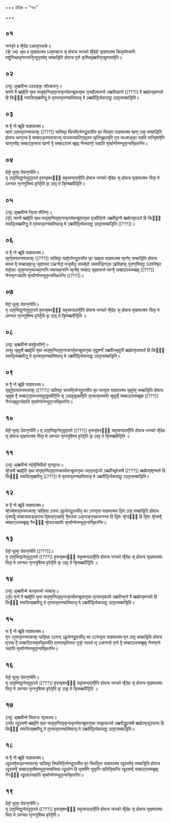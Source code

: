 +++
title = "१०"

+++
## ०१
जनको᳘ ह व्वै᳘देह ऽआसा᳘ञ्चक्रे॥  
(क्रे᳘ ऽथ) अ᳘थ ह या᳘ज्ञवल्क्य ऽआ᳘वव्व्राज स᳘ होवाच जनको व्वै᳘देहो या᳘ज्ञवल्क्य किम᳘र्थमचारीः पशू᳘निच्छन्न᳘ण्वन्तानि᳘त्युभ᳘यमेव᳘ सम्म्राडि᳘ति होवाच य᳘त्ते क᳘श्चिद᳘ब्ब्रवीत्त᳘च्छृणवामे᳘ति॥  
## ०२
(त्य᳘) अ᳘ब्ब्रवीन्म ऽउदङ्कः᳘ शौल्बायनः᳘॥  
प्प्राणो वै ब्ब्रह्मे᳘ति य᳘था मातृमा᳘न्पितृमा᳘नाचा᳘र्य्यवान्ब्रूयात्त᳘था त᳘च्छौल्बायनो ऽब्ब्रवीत्प्राणो [[???]] वै ब्ब्रह्मेत्य᳘प्राणतो हि किᳫँ᳭ स्यादित्य᳘ब्ब्रवीत्तु᳘ ते त᳘स्याय᳘तनम्प्रतिष्ठान्न᳘ मे ऽब्ब्रवीदि᳘त्येकपाद्वा᳘ ऽएत᳘त्सम्म्राडि᳘ति॥  
## ०३
स वै᳘ नो ब्ब्रूहि याज्ञवल्क्य॥  
प्प्राण ऽएवाय᳘तनमाकाशः᳘ [[???]] प्प्रतिष्ठा᳘ प्प्रियमि᳘त्येनदु᳘पासीत का᳘ प्प्रिय᳘ता याज्ञवल्क्य प्प्राण᳘ ऽएव᳘ सम्म्राडि᳘ति होवाच प्प्राण᳘स्य वै᳘ सम्म्राट्का᳘मायायाज्यं᳘ याजयत्यप्रतिगृह्य᳘स्य प्प्र᳘तिगृह्णात्य᳘पि त᳘त्र व्वधशङ्का᳘ भवति यान्दि᳘शमे᳘ति प्प्राण᳘स्यैव᳘ सम्म्राट्का᳘माय प्प्राणो वै᳘ सम्म्राट्परमं ब्ब्र᳘ह्म᳘ नैनम्प्राणो᳘ जहाति स᳘र्व्वाण्येनम्भूता᳘न्यभि᳘क्षरन्ति॥  
## ०४
देवो᳘ भूत्वा᳘ देवान᳘प्येति॥  
य᳘ ऽएव᳘म्विद्वा᳘नेत᳘दुपा᳘स्ते ह᳘स्त्यृषभᳫँ᳭ सह᳘स्रन्ददामी᳘ति होवाच जनको व्वै᳘देहः स᳘ होवाच या᳘ज्ञवल्क्यः पिता᳘ मे ऽमन्यत ना᳘ननुशिष्य ह᳘रेते᳘ति क᳘ ऽएव᳘ ते कि᳘मब्ब्रवीदि᳘ति॥  
## ०५
(त्य᳘) अ᳘ब्ब्रवीन्मे जि᳘त्वा शैलिनः᳘॥  
(नो᳘) व्वाग्वै ब्ब्रह्मे᳘ति य᳘था मातृमा᳘न्पितृमा᳘नाचा᳘र्य्यवान्ब्रूयात्त᳘था त᳘च्छैलि᳘नो ऽब्ब्रवीद्वाग्वै ब्ब्रह्मेत्य᳘वदतो हि किᳫँ᳭ स्यादि᳘त्यब्ब्रवीत्तु᳘ ते त᳘स्याय᳘तनम्प्रतिष्ठान्न᳘ मे ऽब्ब्रवीदि᳘त्येकपाद्वा᳘ ऽएत᳘त्सम्म्राडि᳘ति [[???]]॥  
## ०६
स वै᳘ नो ब्ब्रूहि याज्ञवल्क्य॥  
व्वा᳘गे᳘वायतनमाकाशः᳘ [[???]] प्प्रतिष्ठा᳘ प्प्रज्ञे᳘त्येनदु᳘पासीत का᳘ प्प्रज्ञ᳘ता याज्ञवल्क्य व्वा᳘गेव᳘ सम्म्राडि᳘ति होवाच व्वाचा वै᳘ सम्म्राड्ब᳘न्धुः प्प्र᳘ज्ञायत ऽऋग्वेदो᳘ यजुर्व्वेदः᳘ सामवे᳘दो ऽथर्व्वाङ्गिर᳘स ऽइतिहासः᳘ पुराण᳘म्विद्या᳘ ऽउपनिष᳘दः श्लो᳘काः सूत्रा᳘ण्यनुव्याख्या᳘नानि व्व्याख्या᳘नानि व्वा᳘चैव᳘ सम्म्राट् प्प्र᳘ज्ञायन्ते व्वाग्वै᳘ सम्म्राट्परमम्ब्रह्म᳘ [[???]] नैनम्वा᳘ग्जहाति स᳘र्व्वाण्येनम्भूता᳘न्यभिक्षरन्ति [[???]]॥  
## ०७
देवो᳘ भूत्वा᳘ देवान᳘प्येति॥  
य᳘ ऽएव᳘म्विद्वा᳘नेत᳘दुपा᳘स्ते ह᳘स्त्यृषभᳫँ᳭ सह᳘स्रन्ददामी᳘ति होवाच जनको व्वै᳘देहः स᳘ होवाच या᳘ज्ञवल्क्यः पिता᳘ मे ऽमन्यत ना᳘ननुशिष्य ह᳘रेते᳘ति क᳘ ऽएव᳘ ते कि᳘मब्ब्रवीदि᳘ति ॥  
## ०८
(त्य᳘) अ᳘ब्ब्रवीन्मे बर्क्कुर्व्वार्ष्णः᳘॥  
(श्च᳘) च᳘क्षुर्व्वै ब्ब्रह्मे᳘ति य᳘था मातृमा᳘न्पितृमा᳘नाचार्य्य᳘वान्ब्रूयात्त᳘था त᳘द्वा᳘र्ष्णो ऽब्ब्रवीच्च᳘क्षुर्व्वै ब्ब्रह्मेत्य᳘पश्यतो हि किᳫँ᳭ स्यादि᳘त्यब्ब्रवीत्तु᳘ ते त᳘स्याय᳘तनम्प्रतिष्ठान्न᳘ मे ऽब्ब्रवीदि᳘त्येकपाद्वा᳘ ऽएत᳘त्सम्म्राडि᳘ति॥  
## ०९
स वै᳘ नो ब्ब्रूहि याज्ञवल्क्य॥  
च᳘क्षुरे᳘वायतनमाकाशः᳘ [[???]] प्प्रतिष्ठा᳘ सत्यमि᳘त्येनदु᳘पासीत का᳘ सत्य᳘ता याज्ञवल्क्य च᳘क्षुरेव᳘ सम्म्राडि᳘ति होवाच च᳘क्षुषा वै᳘ सम्म्राट्प᳘श्यन्तमाहुर᳘द्द्राक्षीरि᳘ति स᳘ ऽआहा᳘द्द्राक्षमि᳘ति त᳘त्सत्य᳘म्भवति च᳘क्षुर्व्वै᳘ सम्म्राट्परमम्ब्र᳘ह्म [[???]] नैनञ्च᳘क्षुर्ज्जहाति स᳘र्व्वाण्येनम्भूता᳘न्यभि᳘क्षरन्ति॥  
## १०
देवो᳘ भूत्वा᳘ देवान᳘प्येति॥ 
य᳘ ऽएव᳘म्विद्वानेत᳘दुपा᳘स्ते [[???]] ह᳘स्त्यृषभᳫँ᳭ सह᳘स्रन्ददामी᳘ति होवाच जनको व्वै᳘देहः स᳘ होवाच या᳘ज्ञवल्क्यः पिता᳘ मे ऽमन्यत ना᳘ननुशिष्य ह᳘रेते᳘ति क᳘ ऽएव᳘ ते कि᳘मब्ब्रवीदि᳘ति ॥  
## ११
(त्य᳘) अ᳘ब्ब्रवीन्मे गर्द्दभी᳘विपीतो भा᳘रद्वाजः॥  
श्रो᳘त्रम्वै ब्ब्रह्मे᳘ति य᳘था मातृमा᳘न्पितृमा᳘नाचार्य्यवान्ब्रूयात्त᳘था तद्भा᳘रद्वाजो ऽब्ब्रवीच्छ्रोत्रम्वै [[???]] ब्ब्रह्मेत्य᳘शृण्वतो हि किᳫँ᳭ स्यादित्य᳘ब्ब्रवीत्तु [[???]] ते त᳘स्याय᳘तनम्प्रतिष्ठान्न᳘ मे ऽब्ब्रवीदि᳘त्येकपाद्वा᳘ ऽएत᳘त्सम्म्राडि᳘ति॥  
## १२
स वै᳘ नो ब्ब्रूहि याज्ञवल्क्य॥  
श्रो᳘त्रमे᳘वाय᳘तनमाकाशः᳘ प्प्रति᳘ष्ठा ऽनन्त ऽइ᳘त्येनदु᳘पासीत᳘ का ऽनन्त᳘ता याज्ञवल्क्य दि᳘श ऽएव᳘ सम्म्राडि᳘ति होवाच त᳘स्माद्वै᳘ सम्म्राङ्याङ्का᳘ञ्च दि᳘शङ्ग᳘च्छति᳘ नै᳘वास्या ऽअ᳘न्तङ्ग᳘च्छत्यनन्ता हि दि᳘शः श्रो᳘त्रᳫँ᳭ हि दि᳘शः श्रो᳘त्रम्वै᳘ सम्म्राट्परमम्ब्र᳘ह्म᳘ नैनᳫँ᳭ श्रो᳘त्रञ्जहाति स᳘र्व्वाण्येनम्भूता᳘न्यभि᳘क्षरन्ति॥  
## १३
देवो᳘ भूत्वा᳘ देवान᳘प्येति [[???]]॥  
य᳘ ऽएव᳘म्विद्वानेत᳘दुपा᳘स्ते [[???]] ह᳘स्त्यृषभᳫँ᳭ सह᳘स्रन्ददामी᳘ति होवाच जनको व्वै᳘देहः स᳘ होवाच या᳘ज्ञवल्क्यः पिता᳘ मे ऽमन्यत ना᳘ननुशिष्य ह᳘रेते᳘ति क᳘ ऽएव᳘ ते कि᳘मब्ब्रवीदि᳘ति ॥  
## १४
(त्य᳘) अ᳘ब्ब्रवीन्मे सत्य᳘कामो जाबालः᳘॥  
(लो᳘) म᳘नो वै ब्ब्रह्मे᳘ति य᳘था मातृमा᳘न्पितृमा᳘नाचा᳘र्य्यवान्ब्रूयात्त᳘था त᳘त्सत्य᳘कामो ऽब्ब्रवीन्म᳘नो वै ब्ब्रह्मेत्य᳘मनसो हि किᳫँ᳭ स्यादित्य᳘ब्ब्रवीत्तु᳘ ते त᳘स्याय᳘तनम्प्रतिष्ठान्न᳘ मे ऽब्ब्रवीदि᳘त्येकपाद्वा᳘ ऽएत᳘त्सम्म्राडि᳘ति॥  
## १५
स वै᳘ नो ब्ब्रूहि याज्ञवल्क्य॥  
म᳘न ऽए᳘वाय᳘तनमाकाशः᳘ प्प्रति᳘ष्ठा ऽऽनन्द ऽइ᳘त्येनदु᳘पासीत᳘ का ऽऽनन्द᳘ता याज्ञवल्क्य म᳘न ऽएव᳘ सम्म्राडि᳘ति होवाच म᳘नसा वै᳘ सम्म्राट्स्त्रिय᳘मभि᳘हर्य्यति त᳘स्याम्प्र᳘तिरूपः पुत्रो᳘ जायते स᳘ ऽआनन्दो म᳘नो वै᳘ सम्म्राट्परमम्ब्र᳘ह्म᳘ नैनम्म᳘नो जहाति स᳘र्व्वाण्येनम्भूता᳘न्यभि᳘क्षरन्ति॥  
## १६
देवो᳘ भूत्वा᳘ देवान᳘प्येति॥  
य᳘ ऽएव᳘म्विद्वा᳘नेतदुपा᳘स्ते [[???]] ह᳘स्त्यृषभᳫँ᳭ सह᳘स्रन्ददामी᳘ति होवाच जनको व्वै᳘देहः स᳘ होवाच या᳘ज्ञवल्क्यः पिता᳘ मे ऽमन्यत ना᳘ननुशिष्य ह᳘रेते᳘ति क᳘ ऽएव᳘ ते कि᳘मब्ब्रवीदि᳘ति ॥  
## १७
(त्य᳘) अ᳘ब्ब्रवीन्मे व्विदग्धः शा᳘कल्यः॥  
(ल्यो) त्दृ᳘दयम्वै ब्ब्रह्मे᳘ति य᳘था मातृमा᳘न्पितृमा᳘नाचा᳘र्य्यवान्ब्रूयात्त᳘था तच्छा᳘कल्यो ऽब्ब्रवीद्धृ᳘दयम्वै ब्ब्रह्मेत्य᳘त्दृदयस्य हि किᳫँ᳭ स्यादित्य᳘ब्ब्रवीत्तु᳘ ते त᳘स्याय᳘तनम्प्रतिष्ठान्न᳘ मे ऽब्ब्रवीदि᳘त्येकपाद्वा᳘ ऽएत᳘त्सम्म्राडि᳘ति॥  
## १८
स वै᳘ नो ब्ब्रूहि याज्ञवल्क्य॥  
त्दृ᳘दयमे᳘वाय᳘तनमाकाशः᳘ प्प्रतिष्ठा᳘ स्थितिरि᳘त्येनदु᳘पासीत का᳘ स्थिति᳘ता याज्ञवल्क्य त्दृ᳘दयमेव᳘ सम्म्राडि᳘ति होवाच त्दृ᳘दयम्वै᳘ सम्म्राट्स᳘र्व्वेषाम्भूता᳘नाम्प्रतिष्ठा त्दृ᳘दयेन हि स᳘र्व्वाणि भूता᳘नि प्प्रतिति᳘ष्ठन्ति त्दृ᳘दयम्वै᳘ सम्म्राट्परमम्ब्र᳘ह्म᳘ नैनᳫँ᳭ त्दृ᳘दयञ्जहाति स᳘र्व्वाण्येनम्भूता᳘न्यभि᳘क्षरन्ति॥  
## १९
देवो᳘ भूत्वा᳘ देवान᳘प्येति॥  
य᳘ ऽएव᳘म्विद्वा᳘नेतदुपा᳘स्ते [[???]] ह᳘स्त्यृषभᳫँ᳭ सह᳘स्रन्ददामी᳘ति होवाच जनको व्वै᳘देहः स᳘ होवाच या᳘ज्ञवल्क्यः पिता मे ऽमन्यत ना᳘ननुशिष्य ह᳘रेते᳘ति॥  
